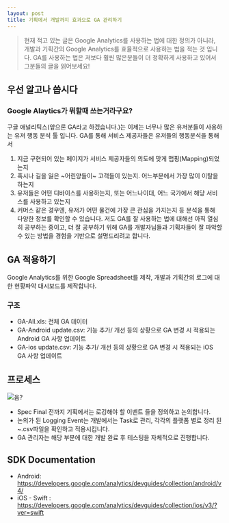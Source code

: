 ```yaml
---
layout: post
title: 기획에서 개발까지 효과으로 GA 관리하기
---
```

<script>
  (function(i,s,o,g,r,a,m){i['GoogleAnalyticsObject']=r;i[r]=i[r]||function(){
  (i[r].q=i[r].q||[]).push(arguments)},i[r].l=1*new Date();a=s.createElement(o),
  m=s.getElementsByTagName(o)[0];a.async=1;a.src=g;m.parentNode.insertBefore(a,m)
  })(window,document,'script','https://www.google-analytics.com/analytics.js','ga');

  ga('create', 'UA-105839481-1', 'auto');
  ga('send', 'pageview');
</script>

> 현재 적고 있는 글은 Google Analytics를 사용하는 법에 대한 정의가 아니라, 개발과 기획간의 Google Analytics를 효율적으로 사용하는 법을 적는 것 입니다. GA를 사용하는 법은 저보다 훨씬 많은분들이 더 정확하게 사용하고 있어서 그분들의 글을 읽어보세요!

## 우선 알고나 씁시다
### Google Alaytics가 뭐할때 쓰는거라구요?
구글 애널리틱스(앞으론 GA라고 하겠습니다.)는 이제는 너무나 많은 유저분들이 사용하는 유저 행동 분석 툴 입니다.
GA를 통해 서비스 제공자들은 유저들의 행동분석을 통해서
1. 지금 구현되어 있는 페이지가 서비스 제공자들의 의도에 맞게 맵핑(Mapping)되었는지
2. 혹시나 길을 잃은 ~어린양들이~ 고객들이 있는지. 어느부분에서 가장 많이 이탈을 하는지
3. 유저들은 어떤 디바이스를 사용하는지, 또는 어느나이대, 어느 국가에서 해당 서비스를 사용하고 있는지
4. 커머스 같은 경우엔, 유저가 어떤 물건에 가장 큰 관심을 가지는지
등 분석을 통해 다양한 정보를 확인할 수 있습니다.
저도 GA를 잘 사용하는 법에 대해선 아직 열심히 공부하는 중이고, 더 잘 공부하기 위해 GA를 개발자님들과 기획자들이 잘 파악할 수 있는 방법을 경험을 기반으로 설명드리려고 합니다.

## GA 적용하기
Google Analytics를 위한 Google Spreadsheet를 제작, 개발과 기획간의 로그에 대한 현황파악 대시보드를 제작합니다.

### 구조
* GA-All.xls: 전체 GA 데이터
* GA-Android update.csv: 기능 추가/ 개선 등의 상황으로 GA 변경 시 적용되는 Android GA 사항 업데이트
* GA-ios update.csv: 기능 추가/ 개선 등의 상황으로 GA 변경 시 적용되는 iOS GA 사항 업데이트

## 프로세스
![음?](https://files.slack.com/files-pri/T02EMF0J1-F6HFL9NRJ/ga_tracking_process.png?pub_secret=259ee686d7)
* Spec Final 전까지 기획에서는 로깅해야 할 이벤트 들을 정의하고 논의합니다.
* 논의가 된 Logging Event는 개발에서는 Task로 관리, 각각의 플랫폼 별로 정리 된 ~.csv파일을 확인하고 적용시킵니다.
* GA 관리자는 해당 부분에 대한 개발 완료 후 테스팅을 자체적으로 진행합니다.

## SDK Documentation
* Android: https://developers.google.com/analytics/devguides/collection/android/v4/
* iOS - Swift : https://developers.google.com/analytics/devguides/collection/ios/v3/?ver=swift
